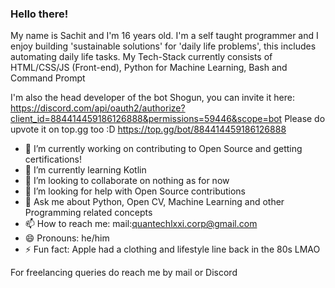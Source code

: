 ### Hello there!

My name is Sachit and I'm 16 years old.
I'm a self taught programmer and I enjoy building 'sustainable solutions' for 'daily life problems', this includes automating daily life tasks.
My Tech-Stack currently consists of HTML/CSS/JS (Front-end), Python for Machine Learning, Bash and Command Prompt

I'm also the head developer of the bot Shogun, you can invite it here: https://discord.com/api/oauth2/authorize?client_id=884414459186126888&permissions=59446&scope=bot
Please do upvote it on top.gg too :D https://top.gg/bot/884414459186126888


- 🔭 I’m currently working on contributing to Open Source and getting certifications!
- 🌱 I’m currently learning Kotlin
- 👯 I’m looking to collaborate on nothing as for now
- 🤔 I’m looking for help with Open Source contributions
- 💬 Ask me about Python, Open CV, Machine Learning and other Programming related concepts
- 📫 How to reach me: mail:quantechlxxi.corp@gmail.com
- 😄 Pronouns: he/him
- ⚡ Fun fact: Apple had a clothing and lifestyle line back in the 80s LMAO





For freelancing queries do reach me by mail or Discord
